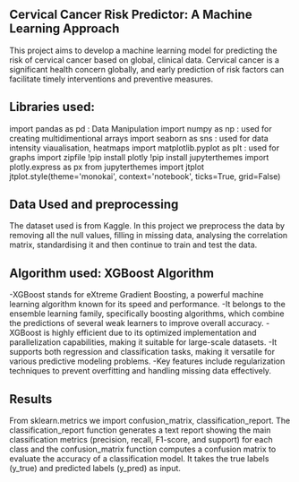 ## Cervical Cancer Risk Predictor: A Machine Learning Approach
This project aims to develop a machine learning model for predicting the risk of cervical cancer based on global, clinical data. Cervical cancer is a significant health concern globally, and early prediction of risk factors can facilitate timely interventions and preventive measures.
## Libraries used:
import pandas as pd : Data Manipulation
import numpy as np : used for creating multidimentional arrays
import seaborn as sns : used for data intensity viaualisation, heatmaps
import matplotlib.pyplot as plt : used for graphs
import zipfile
!pip install plotly
!pip install jupyterthemes
import plotly.express as px
from jupyterthemes import jtplot
jtplot.style(theme='monokai', context='notebook', ticks=True, grid=False)
## Data Used and preprocessing 
The dataset used is from Kaggle.
In this project we preprocess the data by removing all the null values, filling in missing data, analysing the correlation matrix, standardising it and then continue to train and test the data.
## Algorithm used: XGBoost Algorithm
-XGBoost stands for eXtreme Gradient Boosting, a powerful machine learning algorithm known for its speed and performance.
-It belongs to the ensemble learning family, specifically boosting algorithms, which combine the predictions of several weak learners to improve overall accuracy.
-XGBoost is highly efficient due to its optimized implementation and parallelization capabilities, making it suitable for large-scale datasets.
-It supports both regression and classification tasks, making it versatile for various predictive modeling problems.
-Key features include regularization techniques to prevent overfitting and handling missing data effectively.
## Results
From sklearn.metrics we import confusion_matrix, classification_report. The classification_report function generates a text report showing the main classification metrics (precision, recall, F1-score, and support) for each class and the confusion_matrix function computes a confusion matrix to evaluate the accuracy of a classification model. It takes the true labels (y_true) and predicted labels (y_pred) as input.


